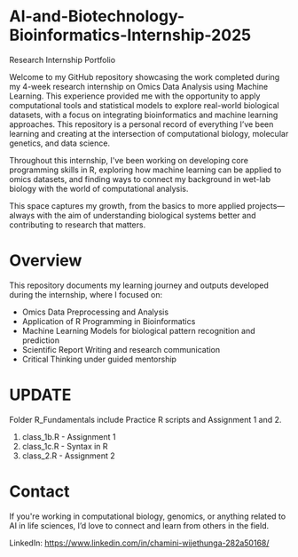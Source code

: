# AI-and-Biotechnology-Bioinformatics-Internship-2025

Research Internship Portfolio

Welcome to my GitHub repository showcasing the work completed during my 4-week research internship on Omics Data Analysis using Machine Learning. This experience provided me with the opportunity to apply computational tools and statistical models to explore real-world biological datasets, with a focus on integrating bioinformatics and machine learning approaches. This repository is a personal record of everything I’ve been learning and creating at the intersection of computational biology, molecular genetics, and data science.

Throughout this internship, I've been working on developing core programming skills in R, exploring how machine learning can be applied to omics datasets, and finding ways to connect my background in wet-lab biology with the world of computational analysis.

This space captures my growth, from the basics to more applied projects—always with the aim of understanding biological systems better and contributing to research that matters.

# Overview
This repository documents my learning journey and outputs developed during the internship, where I focused on:

- Omics Data Preprocessing and Analysis
- Application of R Programming in Bioinformatics
- Machine Learning Models for biological pattern recognition and prediction
- Scientific Report Writing and research communication
- Critical Thinking under guided mentorship

# **UPDATE**
Folder R_Fundamentals include Practice R scripts and Assignment 1 and 2.
1. class_1b.R - Assignment 1
2. class_1c.R - Syntax in R
3. class_2.R - Assignment 2

# Contact

If you're working in computational biology, genomics, or anything related to AI in life sciences, I’d love to connect and learn from others in the field.

LinkedIn: https://www.linkedin.com/in/chamini-wijethunga-282a50168/
